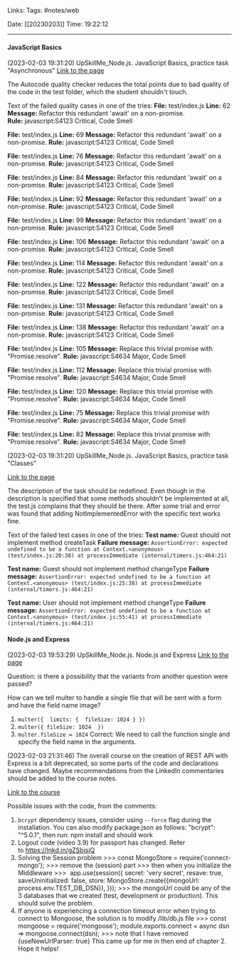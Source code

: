 
Links:
Tags: #notes/web 

Date: [[20230203]]
Time: 19:22:12
____

#### JavaScript Basics
(2023-02-03 19:31:20) UpSkillMe_Node.js. JavaScript Basics, practice task "Asynchronous"
[Link to the page](https://elearn.epam.com/courses/course-v1:EPAM+CIS202DE_Backend+0422UpSkillMe/courseware/da67d9b8314243d0852a6ea1e0786453/4cd64b93bc0b4799beaba05e4cea9184/5?activate_block_id=block-v1%3AEPAM%2BCIS202DE_Backend%2B0422UpSkillMe%2Btype%40vertical%2Bblock%400804c8dc10224873922c8bc3273590eb)

The Autocode quality checker reduces the total points due to bad quality of the code in the test folder, which the student shouldn't touch.

Text of the failed quality cases in one of the tries:
**File:** test/index.js
**Line:** 62
**Message:** Refactor this redundant 'await' on a non-promise.
**Rule:** javascript:S4123
Critical, Code Smell

**File:** test/index.js
**Line:** 69
**Message:** Refactor this redundant 'await' on a non-promise.
**Rule:** javascript:S4123
Critical, Code Smell

**File:** test/index.js
**Line:** 76
**Message:** Refactor this redundant 'await' on a non-promise.
**Rule:** javascript:S4123
Critical, Code Smell

**File:** test/index.js
**Line:** 84
**Message:** Refactor this redundant 'await' on a non-promise.
**Rule:** javascript:S4123
Critical, Code Smell

**File:** test/index.js
**Line:** 92
**Message:** Refactor this redundant 'await' on a non-promise.
**Rule:** javascript:S4123
Critical, Code Smell

**File:** test/index.js
**Line:** 99
**Message:** Refactor this redundant 'await' on a non-promise.
**Rule:** javascript:S4123
Critical, Code Smell

**File:** test/index.js
**Line:** 106
**Message:** Refactor this redundant 'await' on a non-promise.
**Rule:** javascript:S4123
Critical, Code Smell

**File:** test/index.js
**Line:** 114
**Message:** Refactor this redundant 'await' on a non-promise.
**Rule:** javascript:S4123
Critical, Code Smell

**File:** test/index.js
**Line:** 122
**Message:** Refactor this redundant 'await' on a non-promise.
**Rule:** javascript:S4123
Critical, Code Smell

**File:** test/index.js
**Line:** 131
**Message:** Refactor this redundant 'await' on a non-promise.
**Rule:** javascript:S4123
Critical, Code Smell

**File:** test/index.js
**Line:** 138
**Message:** Refactor this redundant 'await' on a non-promise.
**Rule:** javascript:S4123
Critical, Code Smell

**File:** test/index.js
**Line:** 105
**Message:** Replace this trivial promise with "Promise.resolve".
**Rule:** javascript:S4634
Major, Code Smell

**File:** test/index.js
**Line:** 112
**Message:** Replace this trivial promise with "Promise.resolve".
**Rule:** javascript:S4634
Major, Code Smell

**File:** test/index.js
**Line:** 120
**Message:** Replace this trivial promise with "Promise.resolve".
**Rule:** javascript:S4634
Major, Code Smell

**File:** test/index.js
**Line:** 75
**Message:** Replace this trivial promise with "Promise.resolve".
**Rule:** javascript:S4634
Major, Code Smell

**File:** test/index.js
**Line:** 82
**Message:** Replace this trivial promise with "Promise.resolve".
**Rule:** javascript:S4634
Major, Code Smell


(2023-02-03 19:31:20) UpSkillMe_Node.js. JavaScript Basics, practice task "Classes"

[Link to the page](https://elearn.epam.com/courses/course-v1:EPAM+CIS202DE_Backend+0422UpSkillMe/courseware/da67d9b8314243d0852a6ea1e0786453/4cd64b93bc0b4799beaba05e4cea9184/3?activate_block_id=block-v1%3AEPAM%2BCIS202DE_Backend%2B0422UpSkillMe%2Btype%40vertical%2Bblock%407628dc1ad9304dc08d7fc10a1e82b2b8)

The description of the task should be redefined. Even though in the description is specified that some methods shouldn't be implemented at all, the test.js complains that they should be there.
After some trial and error was found that adding NotImplementedError with the specific text works fine.

Text of the failed test cases in one of the tries:
**Test name:** Guest should not implement method createTask
**Failure message:** `AssertionError: expected undefined to be a function at Context.<anonymous> (test/index.js:20:38) at processImmediate (internal/timers.js:464:21)`

**Test name:** Guest should not implement method changeType
**Failure message:** `AssertionError: expected undefined to be a function at Context.<anonymous> (test/index.js:25:38) at processImmediate (internal/timers.js:464:21)`

**Test name:** User should not implement method changeType
**Failure message:** `AssertionError: expected undefined to be a function at Context.<anonymous> (test/index.js:55:41) at processImmediate (internal/timers.js:464:21)`

#### Node.js and Express
(2023-02-03 19:53:29) UpSkillMe_Node.js. Node.js and Express
[Link to the page](https://elearn.epam.com/courses/course-v1:EPAM+CIS209DE+0422UpSkillMe/courseware/654d13be16e549aaa2bff4aa0842e178/109e6ee636d64f6eb4c2e1f63c11b011/1?activate_block_id=block-v1%3AEPAM%2BCIS209DE%2B0422UpSkillMe%2Btype%40vertical%2Bblock%40f0446c142a174fd1aab6503dfbd56be2)

Question: is there a possibility that the variants from another question were passed?

How can we tell multer to handle a single file that will be sent with a form and have the field name image?
1. `multer({  limits: {  fileSize: 1024 } })`
2. `multer({ fileSize: 1024  })`
3. `multer.fileSize = 1024`
Correct: We need to call the function single and specify the field name in the arguments.

(2023-02-03 21:31:46)
The overall course on the creation of REST API with Express is a bit deprecated, so some parts of the code and declarations have changed. Maybe recommendations from the LinkedIn commentaries should be added to the course notes.

[Link to the course](https://www.linkedin.com/learning/advanced-express/)

Possible issues with the code, from the comments:
1. `bcrypt` dependency issues, consider using `--force` flag during the installation. You can also modify package.json as follows: "bcrypt": "^5.0.1", then run: npm install and should work
2. Logout code (video 3.9) for passport has changed. Refer to https://lnkd.in/gZSbjsjQ
3. Solving the Session problem >>> const MongoStore = require('connect-mongo'); >>> remove the (session) part >>> then when you initialize the Middleware >>>  app.use(session({ secret: 'very secret', resave: true, saveUninitialized: false, store: MongoStore.create({mongoUrl: process.env.TEST_DB_DSN}), })); >>> the mongoUrl could be any of the 3 databases that we created (test, development or production). This should solve the problem.
4. If anyone is experiencing a connection timeout error when trying to connect to Mongoose, the solution is to modify /lib/db.js file >>> const mongoose = require('mongoose'); module.exports.connect = async dsn => mongoose.connect(dsn); >>> note that I have removed {useNewUrlParser: true} This came up for me in then end of chapter 2. Hope it helps!

